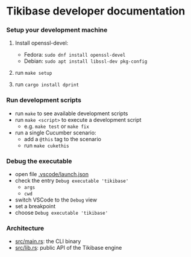 # Tikibase developer documentation

### Setup your development machine

1. Install openssl-devel:

   - Fedora: `sudo dnf install openssl-devel`
   - Debian: `sudo apt install libssl-dev pkg-config`

2. run `make setup`
3. run `cargo install dprint`

### Run development scripts

- run `make` to see available development scripts
- run `make <script>` to execute a development script
  - e.g. `make test` or `make fix`
- run a single Cucumber scenario:
  - add a `@this` tag to the scenario
  - run `make cukethis`

### Debug the executable

- open file [.vscode/launch.json](.vscode/launch.json)
- check the entry `Debug executable 'tikibase'`
  - `args`
  - `cwd`
- switch VSCode to the `Debug` view
- set a breakpoint
- choose `Debug executable 'tikibase'`

### Architecture

- [src/main.rs](src/main.rs): the CLI binary
- [src/lib.rs](src/lib.rs): public API of the Tikibase engine
